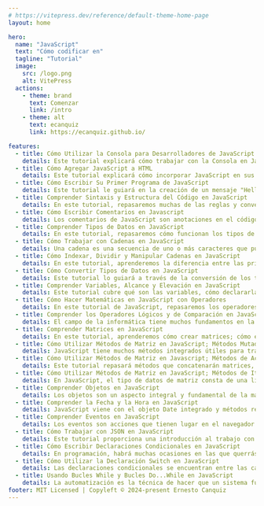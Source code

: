 ```yaml
---
# https://vitepress.dev/reference/default-theme-home-page
layout: home

hero:
  name: "JavaScript"
  text: "Cómo codificar en"
  tagline: "Tutorial"
  image:
    src: /logo.png
    alt: VitePress
  actions:
    - theme: brand
      text: Comenzar
      link: /intro
    - theme: alt
      text: ecanquiz
      link: https://ecanquiz.github.io/

features:  
  - title: Cómo Utilizar la Consola para Desarrolladores de JavaScript
    details: Este tutorial explicará cómo trabajar con la Consola en JavaScript dentro del contexto de un navegador y brindará una descripción general de otras herramientas de desarrollo integradas que puede utilizar como parte de su proceso de desarrollo web.
  - title: Cómo Agregar JavaScript a HTML
    details: Este tutorial explicará cómo incorporar JavaScript en sus archivos web, tanto en línea en un documento HTML como en un archivo separado.
  - title: Cómo Escribir Su Primer Programa de JavaScript
    details: Este tutorial le guiará en la creación de un mensaje "Hello, World!" programa en JavaScript. Para hacer el programa más interesante, modificaremos el tradicional programa "Hello, World!" para que pida al usuario su nombre. Luego usaremos el nombre en un saludo. Cuando haya terminado con este tutorial, tendrá un mensaje interactivo programa "Hello, World!".
  - title: Comprender Sintaxis y Estructura del Código en JavaScript
    details: En este tutorial, repasaremos muchas de las reglas y convenciones de la sintaxis y la estructura del código de JavaScript.
  - title: Cómo Escribir Comentarios en Javascript
    details: Los comentarios de JavaScript son anotaciones en el código fuente de un programa que el intérprete ignora y, por lo tanto, no tienen ningún efecto en la salida real del código. Los comentarios pueden ser de gran ayuda para explicar la intención de lo que es o debería hacer su código.
  - title: Comprender Tipos de Datos en JavaScript
    details: En este tutorial, repasaremos cómo funcionan los tipos de datos en JavaScript, así como los tipos de datos importantes nativos del lenguaje.
  - title: Cómo Trabajar con Cadenas en JavaScript
    details: Una cadena es una secuencia de uno o más caracteres que pueden consistir en letras, números o símbolos. Las cadenas en JavaScript son tipos de datos primitivos e inmutables, lo que significa que no cambian. Como las cadenas son la forma en que mostramos y trabajamos con el texto, y el texto es nuestro principal...
  - title: Cómo Indexar, Dividir y Manipular Cadenas en JavaScript
    details: En este tutorial, aprenderemos la diferencia entre las primitivas de cadena y el objeto String, cómo se indexan las cadenas, cómo acceder a los caracteres de una cadena y las propiedades y métodos comunes utilizados en las cadenas.
  - title: Cómo Convertir Tipos de Datos en JavaScript
    details: Este tutorial lo guiará a través de la conversión de los tipos de datos primitivos de JavaScript, incluidos números, cadenas y booleanos.
  - title: Comprender Variables, Alcance y Elevación en JavaScript
    details: Este tutorial cubre qué son las variables, cómo declararlas y nombrarlas, y también analiza más de cerca la diferencia entre var, let y const. También repasa los efectos de elevación y la importancia del alcance global y local para el comportamiento de una variable.
  - title: Cómo Hacer Matemáticas en JavaScript con Operadores
    details: En este tutorial de JavaScript, repasaremos los operadores aritméticos, los operadores de asignación y el orden de las operaciones utilizadas con tipos de datos numéricos.
  - title: Comprender los Operadores Lógicos y de Comparación en JavaScript
    details: El campo de la informática tiene muchos fundamentos en la lógica matemática. Si está familiarizado con la lógica, sabrá que implica tablas de verdad, álgebra booleana y comparaciones para determinar la igualdad o la diferencia. El lenguaje de programación JavaScript utiliza operadores...
  - title: Comprender Matrices en JavaScript
    details: En este tutorial, aprenderemos cómo crear matrices; cómo están indexados; cómo agregar, modificar, eliminar o acceder a elementos en una matriz; y cómo recorrer matrices.
  - title: Cómo Utilizar Métodos de Matriz en JavaScript; Métodos Mutadores
    details: JavaScript tiene muchos métodos integrados útiles para trabajar con matrices. Los métodos que modifican la matriz original se conocen como métodos mutadores y los métodos que devuelven un nuevo valor o representación se conocen como métodos de acceso. En este tutorial, nos centraremos en los métodos mutadores.
  - title: Cómo Utilizar Métodos de Matriz en Javascript; Métodos de Acceso
    details: Este tutorial repasará métodos que concatenarán matrices, convertirán matrices en cadenas, copiarán partes de una matriz en una nueva matriz y encontrarán los índices de las matrices.
  - title: Cómo Utilizar Métodos de Matriz en JavaScript; Métodos de Iteración
    details: En JavaScript, el tipo de datos de matriz consta de una lista de elementos. Hay muchos métodos integrados útiles disponibles para que los desarrolladores de JavaScript trabajen con matrices. En este tutorial, usaremos métodos de iteración para recorrer matrices, realizar funciones en cada elemento de una matriz, filtrar los resultados deseados de una matriz, reducir los elementos de la matriz a un solo valor y buscar en matrices para encontrar valores o índices.
  - title: Comprender Objetos en JavaScript
    details: Los objetos son un aspecto integral y fundamental de la mayoría de los programas JavaScript. Por ejemplo, un objeto de cuenta de usuario puede contener datos como nombres de usuario, contraseñas y direcciones de correo electrónico. Otro caso de uso común es el carrito de compras de una plataforma de compras web que podría consistir en una serie de muchos objetos que contienen toda la información pertinente para cada artículo, como el nombre, el precio y el peso para la información de envío. Una lista de tareas pendientes es otra aplicación común que puede consistir en objetos.
  - title: Comprender la Fecha y la Hora en JavaScript
    details: JavaScript viene con el objeto Date integrado y métodos relacionados. Este tutorial explicará cómo formatear y usar la fecha y la hora en JavaScript.
  - title: Comprender Eventos en JavaScript
    details: Los eventos son acciones que tienen lugar en el navegador y que pueden ser iniciadas por el usuario o por el propio navegador. En este artículo de JavaScript, repasaremos los controladores de eventos, los detectores de eventos y los objetos de eventos. También repasaremos tres formas diferentes de escribir código para manejar eventos y algunos de los eventos más comunes. Al conocer los eventos, podrá crear una experiencia web más interactiva para los usuarios finales.
  - title: Cómo Trabajar con JSON en JavaScript
    details: Este tutorial proporciona una introducción al trabajo con JSON en JavaScript. Algunos casos de uso generales de JSON incluyen; almacenar datos, generar datos a partir de la entrada del usuario, transferir datos del servidor al cliente y viceversa, configurar y verificar datos.
  - title: Cómo Escribir Declaraciones Condicionales en JavaScript
    details: En programación, habrá muchas ocasiones en las que querrás ejecutar diferentes bloques de código dependiendo de la entrada del usuario u otros factores. Como ejemplo, es posible que desee enviar un formulario si cada campo se completa correctamente, pero es posible que desee evitar que ese formulario...
  - title: Cómo Utilizar la Declaración Switch en JavaScript
    details: Las declaraciones condicionales se encuentran entre las características más útiles y comunes de todos los lenguajes de programación. "Cómo escribir declaraciones condicionales en JavaScript" describe cómo utilizar...
  - title: Usando Bucles While y Bucles Do...While en JavaScript
    details: La automatización es la técnica de hacer que un sistema funcione automáticamente; En programación, utilizamos bucles para automatizar tareas repetitivas. Los bucles son una de las características más útiles de los lenguajes de programación, y en este artículo aprenderemos sobre while y do... while...
footer: MIT Licensed | Copyleft © 2024-present Ernesto Canquiz
---
```


